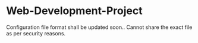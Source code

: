 # Web-Development-Project

Configuration file format shall be updated soon..
Cannot share the exact file as per security reasons.
